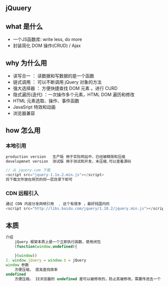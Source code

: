 ## jQuuery

## what 是什么

*   一个JS函数库: write less, do more
*   封装简化 DOM 操作(CRUD) / Ajax

## why 为什么用

*   读写合一 ： 读数据和写数据的是一个函数
*   链式调用 ： 可以不断调用 jQuery 对象的方法
*   强大选择器 ： 方便快捷查找 DOM 元素 。进行 CURD
*   隐式遍历(迭代) ：一次操作多个元素，HTML DOM  遍历和修改
*   HTML 元素选取、操作、事件函数
*   JavaSript 特效和动画
*   浏览器兼容

## how 怎么用

### 本地引用

```js
production version   生产版 用于实际网站中，已经被精简和压缩
developmnet version  测试版 用于测试和开发，未压缩,可以查看源码

// 从 jquery.com 下载
<script src="jquery-1.1o.2.min.js"></script>
将下载文件放在网页的同一层目录下即可
```

### CDN 远程引入

```js
通过 CDN 内容分发网络引用  , 这个有很多 ，最好找国内的
<script src="http://libs.baidu.com/jquery/1.10.2/jquery.min.js"></script>
```



## 本质

```js
介绍
	jQuery 框架本质上是一个立即执行函数，使用闭包
    (function(window,undefined){
        
    }(window))
2. window.jQuery = window.$ = jQuery
window 参数
	方便压缩， 提高查找效率
undefined
	方便压缩， IE浏览器的 undefined 是可以被修改的，防止其被修改，需要传进去一个
```

